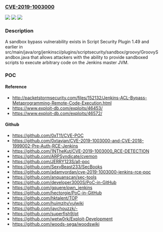 ### [CVE-2019-1003000](https://cve.mitre.org/cgi-bin/cvename.cgi?name=CVE-2019-1003000)
![](https://img.shields.io/static/v1?label=Product&message=Script%20Security%20Plugin&color=blue)
![](https://img.shields.io/static/v1?label=Version&message=n%2Fa&color=blue)
![](https://img.shields.io/static/v1?label=Vulnerability&message=CWE-693&color=brighgreen)

### Description

A sandbox bypass vulnerability exists in Script Security Plugin 1.49 and earlier in src/main/java/org/jenkinsci/plugins/scriptsecurity/sandbox/groovy/GroovySandbox.java that allows attackers with the ability to provide sandboxed scripts to execute arbitrary code on the Jenkins master JVM.

### POC

#### Reference
- http://packetstormsecurity.com/files/152132/Jenkins-ACL-Bypass-Metaprogramming-Remote-Code-Execution.html
- https://www.exploit-db.com/exploits/46453/
- https://www.exploit-db.com/exploits/46572/

#### Github
- https://github.com/0xT11/CVE-POC
- https://github.com/0xtavian/CVE-2019-1003000-and-CVE-2018-1999002-Pre-Auth-RCE-Jenkins
- https://github.com/1NTheKut/CVE-2019-1003000_RCE-DETECTION
- https://github.com/ARPSyndicate/cvemon
- https://github.com/JERRY123S/all-poc
- https://github.com/SexyBeast233/SecBooks
- https://github.com/adamyordan/cve-2019-1003000-jenkins-rce-poc
- https://github.com/anquanscan/sec-tools
- https://github.com/developer3000S/PoC-in-GitHub
- https://github.com/gquere/pwn_jenkins
- https://github.com/hectorgie/PoC-in-GitHub
- https://github.com/hktalent/TOP
- https://github.com/huimzjty/vulwiki
- https://github.com/jaychouzzk/-
- https://github.com/superfish9/pt
- https://github.com/wetw0rk/Exploit-Development
- https://github.com/woods-sega/woodswiki


